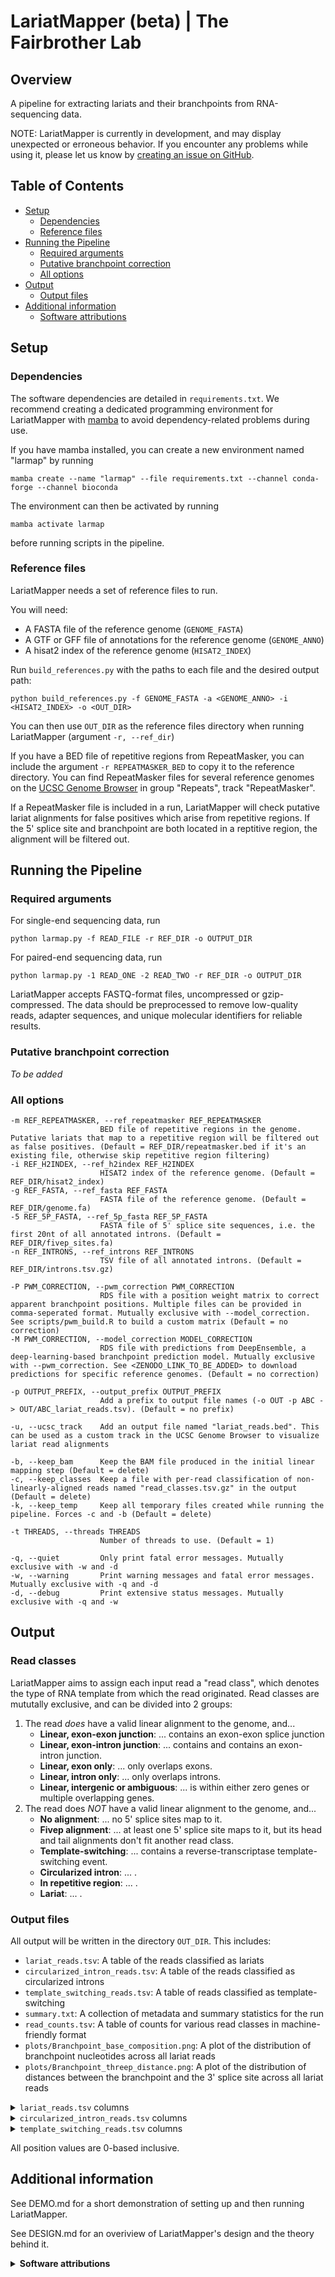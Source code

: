 # LariatMapper (beta) | The Fairbrother Lab
## Overview

A pipeline for extracting lariats and their branchpoints from RNA-sequencing data. 

NOTE: LariatMapper is currently in development, and may display unexpected or erroneous behavior. If you encounter any problems while using it, please let us know by [creating an issue on GitHub](https://github.com/fairbrother-lab/LariatMapper/issues/new?template=bug-report.md).

## Table of Contents
- [Setup](#setup)
	- [Dependencies](#dependencies)
	- [Reference files](#reference-files)
- [Running the Pipeline](#running-the-pipeline)
	- [Required arguments](#required-arguments)
	- [Putative branchpoint correction](#putative-branchpoint-correction)
	- [All options](#all-options)
- [Output](#output)
	- [Output files](#output-files)
- [Additional information](#additional-information)
	- [Software attributions](#software-attributions)

## Setup

### Dependencies
The software dependencies are detailed in `requirements.txt`. We recommend creating a dedicated programming environment for LariatMapper with [mamba](https://mamba.readthedocs.io/en/latest/user_guide/mamba.html) to avoid dependency-related problems during use.

If you have mamba installed, you can create a new environment named "larmap" by running

	mamba create --name "larmap" --file requirements.txt --channel conda-forge --channel bioconda

The environment can then be activated by running

	mamba activate larmap
 
before running scripts in the pipeline.

### Reference files
LariatMapper needs a set of reference files to run. 

You will need:
- A FASTA file of the reference genome (`GENOME_FASTA`)
- A GTF or GFF file of annotations for the reference genome (`GENOME_ANNO`)
- A hisat2 index of the reference genome (`HISAT2_INDEX`)

Run `build_references.py` with the paths to each file and the desired output path:

	python build_references.py -f GENOME_FASTA -a <GENOME_ANNO> -i <HISAT2_INDEX> -o <OUT_DIR>

You can then use `OUT_DIR` as the reference files directory when running LariatMapper (argument `-r, --ref_dir`)

If you have a BED file of repetitive regions from RepeatMasker, you can include the argument `-r REPEATMASKER_BED` to copy it to the reference directory. You can find RepeatMasker files for several reference genomes on the [UCSC Genome Browser](https://genome.ucsc.edu/cgi-bin/hgTables) in group "Repeats", track "RepeatMasker". 

If a RepeatMasker file is included in a run, LariatMapper will check putative lariat alignments for false positives which arise from repetitive regions. If the 5' splice site and branchpoint are both located in a reptitive region, the alignment will be filtered out.


## Running the Pipeline
### Required arguments 
For single-end sequencing data, run

	python larmap.py -f READ_FILE -r REF_DIR -o OUTPUT_DIR

For paired-end sequencing data, run

	python larmap.py -1 READ_ONE -2 READ_TWO -r REF_DIR -o OUTPUT_DIR

LariatMapper accepts FASTQ-format files, uncompressed or gzip-compressed. The data should be preprocessed to remove low-quality reads, adapter sequences, and unique molecular identifiers for reliable results. 

### Putative branchpoint correction
*To be added*

### All options
	-m REF_REPEATMASKER, --ref_repeatmasker REF_REPEATMASKER
                        BED file of repetitive regions in the genome. Putative lariats that map to a repetitive region will be filtered out as false positives. (Default = REF_DIR/repeatmasker.bed if it's an existing file, otherwise skip repetitive region filtering)
	-i REF_H2INDEX, --ref_h2index REF_H2INDEX
                        HISAT2 index of the reference genome. (Default = REF_DIR/hisat2_index)
	-g REF_FASTA, --ref_fasta REF_FASTA
                        FASTA file of the reference genome. (Default = REF_DIR/genome.fa)
	-5 REF_5P_FASTA, --ref_5p_fasta REF_5P_FASTA
                        FASTA file of 5' splice site sequences, i.e. the first 20nt of all annotated introns. (Default = REF_DIR/fivep_sites.fa)
	-n REF_INTRONS, --ref_introns REF_INTRONS
                        TSV file of all annotated introns. (Default = REF_DIR/introns.tsv.gz)
		
	-P PWM_CORRECTION, --pwm_correction PWM_CORRECTION
                        RDS file with a position weight matrix to correct apparent branchpoint positions. Multiple files can be provided in comma-seperated format. Mutually exclusive with --model_correction. See scripts/pwm_build.R to build a custom matrix (Default = no correction)
	-M PWM_CORRECTION, --model_correction MODEL_CORRECTION
                        RDS file with predictions from DeepEnsemble, a deep-learning-based branchpoint prediction model. Mutually exclusive with --pwm_correction. See <ZENODO_LINK_TO_BE_ADDED> to download predictions for specific reference genomes. (Default = no correction)
						
	-p OUTPUT_PREFIX, --output_prefix OUTPUT_PREFIX
                        Add a prefix to output file names (-o OUT -p ABC -> OUT/ABC_lariat_reads.tsv). (Default = no prefix)
						
	-u, --ucsc_track    Add an output file named "lariat_reads.bed". This can be used as a custom track in the UCSC Genome Browser to visualize lariat read alignments

	-b, --keep_bam      Keep the BAM file produced in the initial linear mapping step (Default = delete)
	-c, --keep_classes  Keep a file with per-read classification of non-linearly-aligned reads named "read_classes.tsv.gz" in the output (Default = delete)
	-k, --keep_temp     Keep all temporary files created while running the pipeline. Forces -c and -b (Default = delete)

	-t THREADS, --threads THREADS
                        Number of threads to use. (Default = 1)

	-q, --quiet         Only print fatal error messages. Mutually exclusive with -w and -d
	-w, --warning       Print warning messages and fatal error messages. Mutually exclusive with -q and -d
	-d, --debug         Print extensive status messages. Mutually exclusive with -q and -w


## Output
### Read classes
LariatMapper aims to assign each input read a "read class", which denotes the type of RNA template from which the read originated. Read classes are mututally exclusive, and can be divided into 2 groups:

1. The read *does* have a valid linear alignment to the genome, and...
	- **Linear, exon-exon junction**: ... contains an exon-exon splice junction
	- **Linear, exon-intron junction**: ... contains and contains an exon-intron junction.
	- **Linear, exon only**: ... only overlaps exons.
	- **Linear, intron only**: ... only overlaps introns.
	- **Linear, intergenic or ambiguous**: ... is within either zero genes or multiple overlapping genes.
2. The read does *NOT* have a valid linear alignment to the genome, and...
	- **No alignment**: ... no 5' splice sites map to it.
	- **Fivep alignment**: ... at least one 5' splice site maps to it, but its head and tail alignments don't fit another read class. 
	- **Template-switching**: ... contains a reverse-transcriptase template-switching event.
	- **Circularized intron**: ... .
	- **In repetitive region**: ... .
	- **Lariat**: ... .



### Output files
All output will be written in the directory `OUT_DIR`. This includes:

- `lariat_reads.tsv`: A table of the reads classified as lariats
- `circularized_intron_reads.tsv`: A table of the reads classified as circularized introns
- `template_switching_reads.tsv`: A table of reads classified as template-switching
- `summary.txt`: A collection of metadata and summary statistics for the run
- `read_counts.tsv`: A table of counts for various read classes in machine-friendly format
- `plots/Branchpoint_base_composition.png`: A plot of the distribution of branchpoint nucleotides across all lariat reads
- `plots/Branchpoint_threep_distance.png`: A plot of the distribution of distances between the branchpoint and the 3' splice site across all lariat reads

<details>
	<summary><code>lariat_reads.tsv</code> columns</summary>

- `read_id`: The read's ID (unique)
- `gene_name`^*^: The name of the gene that produced the lariat 
- `gene_id`^*^: The Ensembl ID of the gene that produced the lariat
- `gene_type`^*^: The type of the gene that produced the lariat 
- `chrom`: The chromosome of the gene that produced the lariat
- `strand`: The strand of the gene that produced the lariat. "+" for the forward strand and "-" for the reverse strand
- `fivep_pos`: The genomic position of the lariat's 5' splice site 
- `threep_pos`: The genomic position of the closest 3' splice site that is downstream of the branchpoint
- `bp_pos`: The genomic position of the lariat's branchpoint 
- `read_bp_nt`: The nucleotide of the branchpoint according to the read's sequence. Reverse-complemented if strand is "-"
- `bp_dist_to_threep`: The distance of the branchpoint to the 3' splice site in nucleotides
- `read_alignment`: "forward" if the RNA-seq read's sequence matches the source intron's sequence, "reverse" if it matches the reverse-complement
- `read_bp_pos`: The position of the branchpoint in the read
- `read_seq`: The read's DNA sequence 
- `read_bp_nt`: The nucleotide of the branchpoint according to the read. Reverse-complemented if read_alignment is "reverse"
- `genomic_bp_nt`: The nucleotide of the branchpoint according to the reference genome. Reverse-complemented if strand is "-"
- `genomic_bp_context`: The genomic sequence from positions -4 to +5 of the branchpoint. Reverse-complemented if strand is "-"
- `total_mapped_reads`: The number of input reads that mapped linearly to the reference genome (identical across all rows)

^*^: may be multiple comma-delimited values

</details>


<details>
	<summary><code>circularized_intron_reads.tsv</code> columns</summary>


</details>

<details>
	<summary><code>template_switching_reads.tsv</code> columns</summary>

- `read_id`: The read's ID (unique)
- `fivep_sites`^*^: The 5' splice sites that mapped to the read. Format is [CHROMOSOME];[STRAND];[POSITION]
- `temp_switch_sites`^*^: The location where the reverse transcriptase transfered to. Format is [CHROMOSOME];[POSITION]
- `read_seq`^*^: The read's DNA sequence
- `fivep_seq`^*^: The 5' splice sites' DNA sequence
- `genomic_bp_context`^*^: The genomic sequence from positions -4 to +5 of the branchpoint. Reverse-complemented if strand is "-"
- `read_bp_pos`^*^: The position of the branchpoint in the read 

^*^: may be multiple comma-delimited values

</details>

All position values are 0-based inclusive. 


## Additional information
See DEMO.md for a short demonstration of setting up and then running LariatMapper.

See DESIGN.md for an overiview of LariatMapper's design and the theory behind it.

<details>
	<summary><strong>Software attributions</strong></summary>

- **bedtoolsr**: Patwardhan, Mayura; Wenger, Craig D.; Davis, Eric S.; Phanstiel, Douglas H.: "Bedtoolsr: An R package for genomic data analysis and manipulation" (in preparation).

- **Biostrings**: Pagès H, Aboyoun P, Gentleman R, DebRoy S (2024). Biostrings: Efficient manipulation of biological strings. https://bioconductor.org/packages/Biostrings.

- **Bowtie2**: Langmead, B., Salzberg, S. Fast gapped-read alignment with Bowtie 2. Nat Methods 9, 357–359 (2012). https://doi.org/10.1038/nmeth.1923

- **GenomicAlignments**, **GenomicFeatures**, **GenomicRanges**: Lawrence M, Huber W, Pagès H, Aboyoun P, Carlson M, Gentleman R, Morgan M, Carey V (2013). “Software for Computing and Annotating Genomic Ranges.” PLoS Computational Biology, 9. doi:10.1371/journal.pcbi.1003118, http://www.ploscompbiol.org/article/info%3Adoi%2F10.1371%2Fjournal.pcbi.1003118. 

- **HISAT2**: Kim, D., Paggi, J.M., Park, C. et al. Graph-based genome alignment and genotyping with HISAT2 and HISAT-genotype. Nat Biotechnol 37, 907–915 (2019). https://doi.org/10.1038/s41587-019-0201-4

- **pyfaidx**: Shirley MD, Ma Z, Pedersen B, Wheelan S. Efficient "pythonic" access to FASTA files using pyfaidx. PeerJ PrePrints 3:e1196. 2015. 

- **rtracklayer**: Lawrence M, Gentleman R, Carey V (2009). “rtracklayer: an R package for interfacing with genome browsers.” Bioinformatics, 25, 1841-1842. doi:10.1093/bioinformatics/btp328, http://bioinformatics.oxfordjournals.org/content/25/14/1841.abstract.

- **tidyverse**:   Wickham H, Averick M, Bryan J, Chang W, McGowan LD, François R, Grolemund G, Hayes A, Henry L, Hester J, Kuhn M, Pedersen TL, Miller E, Bache SM, Müller K, Ooms J, Robinson D, Seidel DP, Spinu V, Takahashi K, Vaughan D, Wilke C, Woo K, Yutani H (2019). “Welcome to the tidyverse.” _Journal of Open Source Software_, *4*(43), 1686. doi:10.21105/joss.01686 <https://doi.org/10.21105/joss.01686>.

- **txdbmaker**: Pagès H, Carlson M, Aboyoun P, Falcon S, Morgan M (2024). txdbmaker: Tools for making TxDb objects from genomic annotations. https://bioconductor.org/packages/txdbmaker

- **samtools**: Petr Danecek, James K Bonfield, Jennifer Liddle, John Marshall, Valeriu Ohan, Martin O Pollard, Andrew Whitwham, Thomas Keane, Shane A McCarthy, Robert M Davies, Heng Li, Twelve years of SAMtools and BCFtools, GigaScience, Volume 10, Issue 2, February 2021, giab008, https://doi.org/10.1093/gigascience/giab008

LariatMapper was developed from an in-house analysis pipeline which was first publicized in ["Large-scale mapping of branchpoints in human pre-mRNA transcripts in vivo" by Taggart et al. (2012)](https://doi.org/10.1038/nsmb.2327). 

</details>